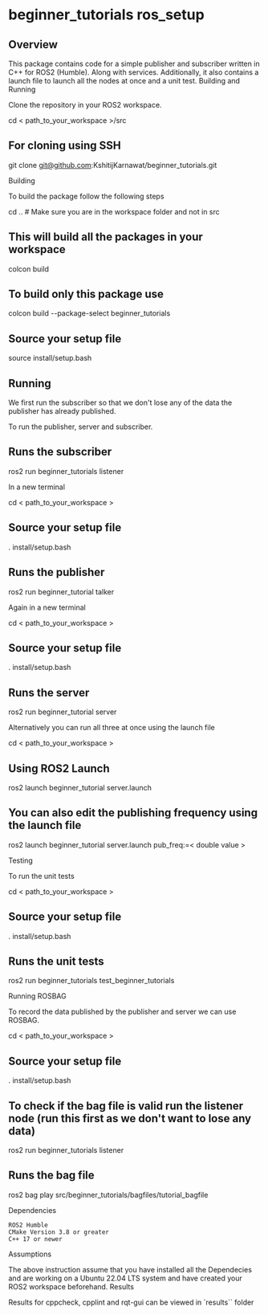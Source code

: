 # beginner_tutorials ros_setup
## Overview

This package contains code for a simple publisher and subscriber written in C++ for ROS2 (Humble). Along with services. Additionally, it also contains a launch file to launch all the nodes at once and a unit test.
Building and Running

Clone the repository in your ROS2 workspace.

cd < path_to_your_workspace >/src

## For cloning using SSH
git clone git@github.com:KshitijKarnawat/beginner_tutorials.git

Building

To build the package follow the following steps

cd .. # Make sure you are in the workspace folder and not in src

## This will build all the packages in your workspace
colcon build

## To build only this package use
colcon build --package-select beginner_tutorials

## Source your setup file
source install/setup.bash

## Running

We first run the subscriber so that we don't lose any of the data the publisher has already published.

To run the publisher, server and subscriber.

## Runs the subscriber
ros2 run beginner_tutorials listener

In a new terminal

cd < path_to_your_workspace >

## Source your setup file
. install/setup.bash

## Runs the publisher
ros2 run beginner_tutorial talker

Again in a new terminal

cd < path_to_your_workspace >

## Source your setup file
. install/setup.bash

## Runs the server
ros2 run beginner_tutorial server

Alternatively you can run all three at once using the launch file

cd < path_to_your_workspace >

## Using ROS2 Launch 
ros2 launch beginner_tutorial server.launch

## You can also edit the publishing frequency using the launch file
ros2 launch beginner_tutorial server.launch pub_freq:=< double value >

Testing

To run the unit tests

cd < path_to_your_workspace >

## Source your setup file
. install/setup.bash

## Runs the unit tests
ros2 run beginner_tutorials test_beginner_tutorials 

Running ROSBAG

To record the data published by the publisher and server we can use ROSBAG.

cd < path_to_your_workspace >

## Source your setup file
. install/setup.bash

## To check if the bag file is valid run the listener node (run this first as we don't want to lose any data)
ros2 run beginner_tutorials listener

## Runs the bag file
ros2 bag play src/beginner_tutorials/bagfiles/tutorial_bagfile

Dependencies

    ROS2 Humble
    CMake Version 3.8 or greater
    C++ 17 or newer

Assumptions

The above instruction assume that you have installed all the Dependecies and are working on a Ubuntu 22.04 LTS system and have created your ROS2 workspace beforehand.
Results

Results for cppcheck, cpplint and rqt-gui can be viewed in `results`` folder
